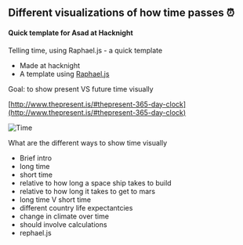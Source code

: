 ## Different visualizations of how time passes ⏰

#### Quick template for Asad at Hacknight

Telling time, using Raphael.js - a quick template

* Made at hacknight
* A template using [Raphael.js](http://raphaeljs.com/)

Goal: to show present VS future time visually


[http://www.thepresent.is/#thepresent-365-day-clock](http://www.thepresent.is/#thepresent-365-day-clock)

![Time](http://f.cl.ly/items/001A1U0z3d361x341q2c/giphy.gif)


What are the different ways to show time visually

* Brief intro
* long time
* short time
* relative to how long a space ship takes to build
* relative to how long it takes to get to mars
* long time V short time
* different country life expectantcies
* change in climate over time
* should involve calculations
* rephael.js
